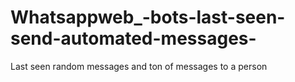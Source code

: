 # Whatsappweb_-bots-last-seen-send-automated-messages-
Last seen random messages and ton of messages to a person
